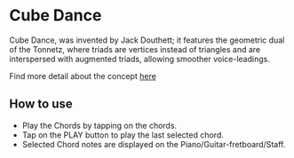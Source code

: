 # Cube Dance
Cube Dance, was invented by Jack Douthett; it features the geometric dual of the Tonnetz, where triads are vertices instead of triangles and are interspersed with augmented triads, allowing smoother voice-leadings.

Find more detail about the concept [here](https://en.wikipedia.org/wiki/Neo-Riemannian_theory)

## How to use
* Play the Chords by tapping on the chords.
* Tap on the PLAY button to play the last selected chord.
* Selected Chord notes are displayed on the Piano/Guitar-fretboard/Staff.
